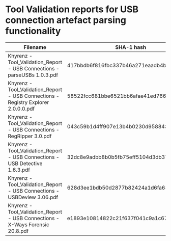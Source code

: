 # Tool Validation reports for USB connection artefact parsing functionality

| Filename                                                                           | SHA-1 hash                               |
| ---------------------------------------------------------------------------------- | ---------------------------------------- |
| Khyrenz - Tool_Validation_Report - USB Connections - parseUSBs 1.0.3.pdf           | 417bbdb6f816fbc337b46a271eaadb4bd08f4c2f	|
| Khyrenz - Tool_Validation_Report - USB Connections - Registry Explorer 2.0.0.0.pdf | 58522fcc681bbe6521bb6afae41ed766dace8d74 |
| Khyrenz - Tool_Validation_Report - USB Connections - RegRipper 3.0.pdf             | 043c59b1d4ff907e13b4b0230d95884362386dd0 |
| Khyrenz - Tool_Validation_Report - USB Connections - USB Detective 1.6.3.pdf       | 32dc8e9adbb8b0b5fb75eff5104d3db379cd47ac |
| Khyrenz - Tool_Validation_Report - USB Connections - USBDeview 3.06.pdf            | 628d3ee1bdb50d2877b82424a1d6fa63a9267b35 |
| Khyrenz - Tool_Validation_Report - USB Connections - X-Ways Forensic 20.8.pdf      | e1893e10814822c21f637f041c9a1c676d006349 |
